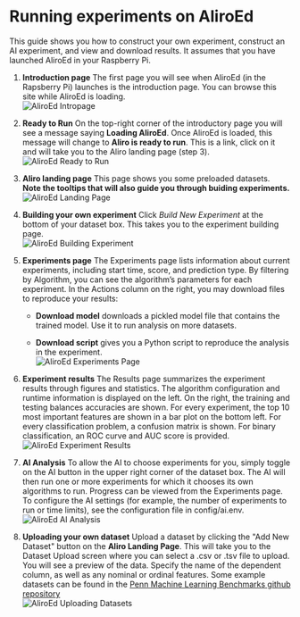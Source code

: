 # Running experiments on AliroEd
This guide shows you how to construct your own experiment, construct an AI experiment, and view and download results. It assumes that you have launched AliroEd in your Raspberry Pi.

1. **Introduction page** The first page you will see when AliroEd (in the Rapsberry Pi) launches is the introduction page. You can browse this site while AliroEd is loading.  
![AliroEd Intropage](https://media.githubusercontent.com/media/EpistasisLab/Aliro/master/docs/source/_static/1_aliroed_intropage.png?raw=true "AliroEd Intropage")

2. **Ready to Run** On the top-right corner of the introductory page you will see a message saying **Loading AliroEd**. Once AliroEd is loaded, this message will change to **Aliro is ready to run**. This is a link, click on it and will take you to the Aliro landing page (step 3).  
![AliroEd Ready to Run](https://media.githubusercontent.com/media/EpistasisLab/Aliro/master/docs/source/_static/2_aliroed_readytorun.png?raw=true "AliroEd Ready to Run")

3. **Aliro landing page** This page shows you some preloaded datasets.  
**Note the tooltips that will also guide you through buiding experiments.**  
![AliroEd Landing Page](https://media.githubusercontent.com/media/EpistasisLab/Aliro/master/docs/source/_static/3_aliroed_landingpage.png?raw=true "AliroEd Landing Page")

4. **Building your own experiment** Click _Build New Experiment_ at the bottom of your dataset box. 
This takes you to the experiment building page.  
![AliroEd Building Experiment](https://media.githubusercontent.com/media/EpistasisLab/Aliro/master/docs/source/_static/4_aliroed_buildingownexperiment.png?raw=true "AliroEd Building Experiment")

5. **Experiments page** The Experiments page lists information about current experiments, including start time, score, and prediction type. By filtering by Algorithm, you can see the algorithm’s parameters for each experiment. In the Actions column on the right, you may download files to reproduce your results:  
    * **Download model** downloads a pickled model file that contains the trained model. Use it to run analysis on more datasets.

    * **Download script** gives you a Python script to reproduce the analysis in the experiment.  
![AliroEd Experiments Page](https://media.githubusercontent.com/media/EpistasisLab/Aliro/master/docs/source/_static/5_aliroed_experimentspage.png?raw=true "AliroEd Experiments Page")

6. **Experiment results** The Results page summarizes the experiment results through figures and statistics. The algorithm configuration and runtime information is displayed on the left. On the right, the training and testing balances accuracies are shown. For every experiment, the top 10 most important features are shown in a bar plot on the bottom left. For every classification problem, a confusion matrix is shown. For binary classification, an ROC curve and AUC score is provided.  
![AliroEd Experiment Results](https://media.githubusercontent.com/media/EpistasisLab/Aliro/master/docs/source/_static/6_aliroed_experimentresults.png?raw=true "AliroEd Experiments Results")

7. **AI Analysis** To allow the AI to choose experiments for you, simply toggle on the AI button in the upper right corner of the dataset box. The AI will then run one or more experiments for which it chooses its own algorithms to run. Progress can be viewed from the Experiments page. To configure the AI settings (for example, the number of experiments to run or time limits), see the configuration file in config/ai.env.  
![AliroEd AI Analysis](https://media.githubusercontent.com/media/EpistasisLab/Aliro/master/docs/source/_static/7_aliroed_ai.png?raw=true "AliroEd AI Analysis")

8. **Uploading your own dataset** Upload a dataset by clicking the "Add New Dataset" button on the **Aliro Landing Page**.
This will take you to the Dataset Upload screen where you can select a .csv or .tsv file to upload. 
You will see a preview of the data. 
Specify the name of the dependent column, as well as any nominal or ordinal features.
Some example datasets can be found in the [Penn Machine Learning Benchmarks github repository](https://epistasislab.github.io/pmlb)  
![AliroEd Uploading Datasets](https://media.githubusercontent.com/media/EpistasisLab/Aliro/master/docs/source/_static/7_aliroed_ai.png?raw=true "AliroEd Uploading Datasets")
